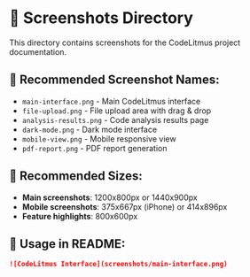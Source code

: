 # 📸 Screenshots Directory

This directory contains screenshots for the CodeLitmus project documentation.

## 📁 Recommended Screenshot Names:
- `main-interface.png` - Main CodeLitmus interface
- `file-upload.png` - File upload area with drag & drop
- `analysis-results.png` - Code analysis results page
- `dark-mode.png` - Dark mode interface
- `mobile-view.png` - Mobile responsive view
- `pdf-report.png` - PDF report generation

## 📐 Recommended Sizes:
- **Main screenshots**: 1200x800px or 1440x900px
- **Mobile screenshots**: 375x667px (iPhone) or 414x896px
- **Feature highlights**: 800x600px

## 🎯 Usage in README:
```markdown
![CodeLitmus Interface](screenshots/main-interface.png)
```
